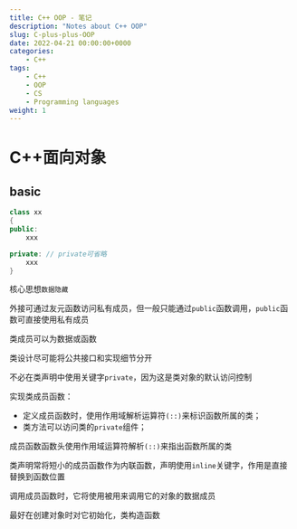 ```yaml
---
title: C++ OOP - 笔记
description: "Notes about C++ OOP"
slug: C-plus-plus-OOP
date: 2022-04-21 00:00:00+0000
categories:
    - C++
tags:
    - C++
    - OOP
    - CS
    - Programming languages
weight: 1
---
```


# C++面向对象

## basic

```C++
class xx
{
public:
    xxx

private: // private可省略
    xxx
}
```

核心思想`数据隐藏`

外接可通过友元函数访问私有成员，但一般只能通过`public`函数调用，`public`函数可直接使用私有成员

类成员可以为数据或函数

类设计尽可能将公共接口和实现细节分开

不必在类声明中使用关键字`private`，因为这是类对象的默认访问控制

实现类成员函数：
- 定义成员函数时，使用作用域解析运算符`(::)`来标识函数所属的类；
- 类方法可以访问类的`private`组件；

成员函数函数头使用作用域运算符解析`(::)`来指出函数所属的类

类声明常将短小的成员函数作为内联函数，声明使用`inline`关键字，作用是直接替换到函数位置

调用成员函数时，它将使用被用来调用它的对象的数据成员

最好在创建对象时对它初始化，类构造函数

